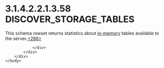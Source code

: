 <html dir="LTR" xmlns:mshelp="http://msdn.microsoft.com/mshelp" xmlns:ddue="http://ddue.schemas.microsoft.com/authoring/2003/5" xmlns:xlink="http://www.w3.org/1999/xlink" xmlns:tool="http://www.microsoft.com/tooltip">
    <head>
        <meta http-equiv="Content-Type" content="text/html; CHARSET=utf-8"></meta>
        <meta name="save" content="history"></meta>
        <title>3.1.4.2.2.1.3.58 DISCOVER_STORAGE_TABLES</title>
        <xml>
            <mshelp:toctitle title="3.1.4.2.2.1.3.58 DISCOVER_STORAGE_TABLES"></mshelp:toctitle>
            <mshelp:rltitle title="[MS-SSAS]: DISCOVER_STORAGE_TABLES"></mshelp:rltitle>
            <mshelp:keyword index="A" term="eae69b5d-bd76-42d2-8429-665bf08d2cf0"></mshelp:keyword>
            <mshelp:attr name="DCSext.ContentType" value="open specification"></mshelp:attr>
            <mshelp:attr name="AssetID" value="eae69b5d-bd76-42d2-8429-665bf08d2cf0"></mshelp:attr>
            <mshelp:attr name="TopicType" value="kbRef"></mshelp:attr>
            <mshelp:attr name="DCSext.Title" value="[MS-SSAS]: DISCOVER_STORAGE_TABLES" />
        </xml>
    </head>
    <body>
        <div id="header">
            <h1 class="heading">3.1.4.2.2.1.3.58 DISCOVER_STORAGE_TABLES</h1>
        </div>
        <div id="mainSection">
            <div id="mainBody">
                <div id="allHistory" class="saveHistory"></div>
                <div id="sectionSection0" class="section" name="collapseableSection">
                    

<p>This schema rowset returns statistics about <a href="8676f5ce-62d4-4244-a326-634bfed4aba4.html#gt_11f8e843-3672-4dc2-8c5a-8a97749cdb07">in-memory</a> tables available
to the server.<a id="Appendix_A_Target_286"></a><a href="b9ac4859-2662-44ca-b131-9addd8b953dc.html#Appendix_A_286" aria-label="Product behavior note 286">&lt;286&gt;</a></p>


                </div>
            </div>
        </div>
    </body>
</html>